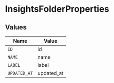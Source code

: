 # InsightsFolderProperties


## Values

| Name         | Value        |
| ------------ | ------------ |
| `ID`         | id           |
| `NAME`       | name         |
| `LABEL`      | label        |
| `UPDATED_AT` | updated_at   |